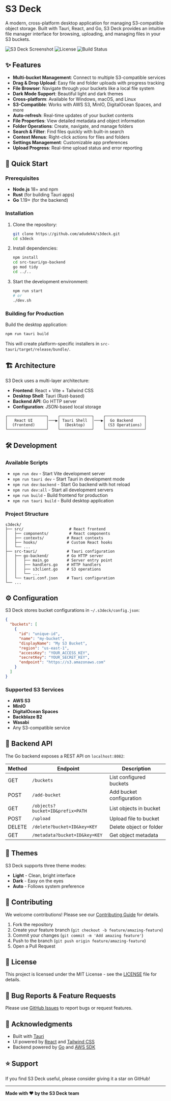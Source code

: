 # S3 Deck

A modern, cross-platform desktop application for managing S3-compatible object storage. Built with Tauri, React, and Go, S3 Deck provides an intuitive file manager interface for browsing, uploading, and managing files in your S3 buckets.

![S3 Deck Screenshot](https://img.shields.io/badge/Platform-Windows%20%7C%20macOS%20%7C%20Linux-blue)
![License](https://img.shields.io/badge/License-MIT-green)
![Build Status](https://img.shields.io/github/workflow/status/odudek/s3deck/ci.yml?branch=main)

## ✨ Features

- **Multi-bucket Management**: Connect to multiple S3-compatible services
- **Drag & Drop Upload**: Easy file and folder uploads with progress tracking
- **File Browser**: Navigate through your buckets like a local file system
- **Dark Mode Support**: Beautiful light and dark themes
- **Cross-platform**: Available for Windows, macOS, and Linux
- **S3-Compatible**: Works with AWS S3, MinIO, DigitalOcean Spaces, and more
- **Auto-refresh**: Real-time updates of your bucket contents
- **File Properties**: View detailed metadata and object information
- **Folder Operations**: Create, navigate, and manage folders
- **Search & Filter**: Find files quickly with built-in search
- **Context Menus**: Right-click actions for files and folders
- **Settings Management**: Customizable app preferences
- **Upload Progress**: Real-time upload status and error reporting

## 🚀 Quick Start

### Prerequisites

- **Node.js** 18+ and npm
- **Rust** (for building Tauri apps)
- **Go** 1.19+ (for the backend)

### Installation

1. Clone the repository:
   ```bash
   git clone https://github.com/adudek4/s3deck.git
   cd s3deck
   ```

2. Install dependencies:
   ```bash
   npm install
   cd src-tauri/go-backend
   go mod tidy
   cd ../..
   ```

3. Start the development environment:
   ```bash
   npm run start
   # or
   ./dev.sh
   ```

### Building for Production

Build the desktop application:
```bash
npm run tauri build
```

This will create platform-specific installers in `src-tauri/target/release/bundle/`.

## 🏗️ Architecture

S3 Deck uses a multi-layer architecture:

- **Frontend**: React + Vite + Tailwind CSS
- **Desktop Shell**: Tauri (Rust-based)
- **Backend API**: Go HTTP server
- **Configuration**: JSON-based local storage

```
┌─────────────────┐    ┌──────────────┐    ┌─────────────────┐
│   React UI      │───▶│ Tauri Shell  │───▶│  Go Backend     │
│  (Frontend)     │    │  (Desktop)   │    │ (S3 Operations) │
└─────────────────┘    └──────────────┘    └─────────────────┘
```

## 🛠️ Development

### Available Scripts

- `npm run dev` - Start Vite development server
- `npm run tauri dev` - Start Tauri in development mode
- `npm run dev:backend` - Start Go backend with hot reload
- `npm run dev:all` - Start all development servers
- `npm run build` - Build frontend for production
- `npm run tauri build` - Build desktop application

### Project Structure

```
s3deck/
├── src/                    # React frontend
│   ├── components/         # React components
│   ├── contexts/          # React contexts
│   ├── hooks/             # Custom React hooks
│   └── ...
├── src-tauri/             # Tauri configuration
│   ├── go-backend/        # Go HTTP server
│   │   ├── main.go        # Server entry point
│   │   ├── handlers.go    # HTTP handlers
│   │   ├── s3client.go    # S3 operations
│   │   └── ...
│   └── tauri.conf.json    # Tauri configuration
└── ...
```

## ⚙️ Configuration

S3 Deck stores bucket configurations in `~/.s3deck/config.json`:

```json
{
  "buckets": [
    {
      "id": "unique-id",
      "name": "my-bucket",
      "displayName": "My S3 Bucket",
      "region": "us-east-1",
      "accessKey": "YOUR_ACCESS_KEY",
      "secretKey": "YOUR_SECRET_KEY",
      "endpoint": "https://s3.amazonaws.com"
    }
  ]
}
```

### Supported S3 Services

- **AWS S3**
- **MinIO**
- **DigitalOcean Spaces**
- **Backblaze B2**
- **Wasabi**
- Any S3-compatible service

## 🔧 Backend API

The Go backend exposes a REST API on `localhost:8082`:

| Method | Endpoint | Description |
|--------|----------|-------------|
| GET | `/buckets` | List configured buckets |
| POST | `/add-bucket` | Add bucket configuration |
| GET | `/objects?bucket=ID&prefix=PATH` | List objects in bucket |
| POST | `/upload` | Upload file to bucket |
| DELETE | `/delete?bucket=ID&key=KEY` | Delete object or folder |
| GET | `/metadata?bucket=ID&key=KEY` | Get object metadata |

## 🎨 Themes

S3 Deck supports three theme modes:
- **Light** - Clean, bright interface
- **Dark** - Easy on the eyes
- **Auto** - Follows system preference

## 🤝 Contributing

We welcome contributions! Please see our [Contributing Guide](CONTRIBUTING.md) for details.

1. Fork the repository
2. Create your feature branch (`git checkout -b feature/amazing-feature`)
3. Commit your changes (`git commit -m 'Add amazing feature'`)
4. Push to the branch (`git push origin feature/amazing-feature`)
5. Open a Pull Request

## 📝 License

This project is licensed under the MIT License - see the [LICENSE](LICENSE) file for details.

## 🐛 Bug Reports & Feature Requests

Please use [GitHub Issues](https://github.com/adudek4/s3deck/issues) to report bugs or request features.

## 🙏 Acknowledgments

- Built with [Tauri](https://tauri.app/)
- UI powered by [React](https://react.dev/) and [Tailwind CSS](https://tailwindcss.com/)
- Backend powered by [Go](https://golang.org/) and [AWS SDK](https://aws.amazon.com/sdk-for-go/)

## ⭐ Support

If you find S3 Deck useful, please consider giving it a star on GitHub!

---

**Made with ❤️ by the S3 Deck team**
